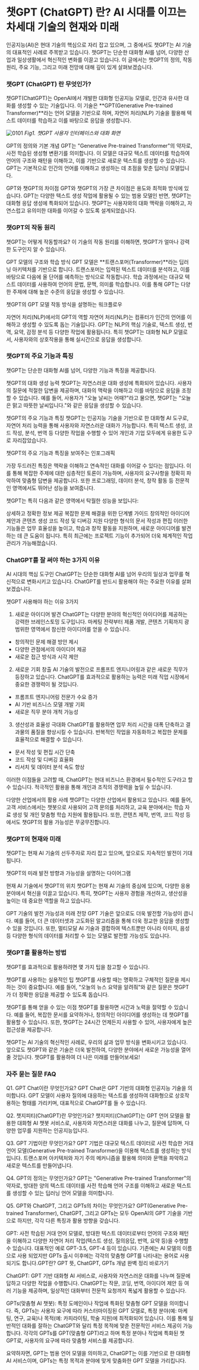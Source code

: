 
# 챗GPT (ChatGPT) 란? AI 시대를 이끄는 차세대 기술의 현재와 미래
인공지능(AI)은 현대 기술의 핵심으로 자리 잡고 있으며, 그 중에서도 챗GPT는 AI 기술의 대표적인 사례로 주목받고 있습니다. 챗GPT는 단순한 대화형 AI를 넘어, 다양한 산업과 일상생활에서 혁신적인 변화를 이끌고 있습니다. 이 글에서는 챗GPT의 정의, 작동 원리, 주요 기능, 그리고 미래 전망에 대해 깊이 있게 살펴보겠습니다.

### 챗GPT (ChatGPT) 란 무엇인가?
챗GPT(ChatGPT)는 OpenAI에서 개발한 대화형 인공지능 모델로, 인간과 유사한 대화를 생성할 수 있는 기술입니다. 이 기술은 **GPT(Generative Pre-trained Transformer)**라는 언어 모델을 기반으로 하며, 자연어 처리(NLP) 기술을 활용해 텍스트 데이터를 학습하고 이를 바탕으로 응답을 생성합니다.

![0101](./images/0101_chatgpt-screen.png)
*Fig1. 챗GPT 사용자 인터페이스와 대화 화면*

GPT의 정의와 기본 개념
GPT는 "Generative Pre-trained Transformer"의 약자로, 사전 학습된 생성형 변환기를 의미합니다. 이 모델은 대규모 텍스트 데이터를 학습하여 언어의 구조와 패턴을 이해하고, 이를 기반으로 새로운 텍스트를 생성할 수 있습니다. GPT는 기본적으로 인간의 언어를 이해하고 생성하는 데 초점을 맞춘 딥러닝 모델입니다.

GPT와 챗GPT의 차이점
GPT와 챗GPT의 가장 큰 차이점은 용도와 최적화 방식에 있습니다. GPT는 다양한 텍스트 생성 작업에 활용될 수 있는 범용 모델인 반면, 챗GPT는 대화형 응답 생성에 특화되어 있습니다. 챗GPT는 사용자와의 대화 맥락을 이해하고, 자연스럽고 유의미한 대화를 이어갈 수 있도록 설계되었습니다.

### 챗GPT의 작동 원리
챗GPT는 어떻게 작동할까요? 이 기술의 작동 원리를 이해하면, 챗GPT가 얼마나 강력한 도구인지 알 수 있습니다.

GPT 모델의 구조와 학습 방식
GPT 모델은 **트랜스포머(Transformer)**라는 딥러닝 아키텍처를 기반으로 합니다. 트랜스포머는 입력된 텍스트 데이터를 분석하고, 이를 바탕으로 다음에 올 단어를 예측하는 방식으로 작동합니다. 학습 과정에서는 대규모 텍스트 데이터를 사용하여 언어의 문법, 문맥, 의미를 학습합니다. 이를 통해 GPT는 다양한 주제에 대해 높은 수준의 응답을 생성할 수 있습니다.

챗GPT의 GPT 모델 작동 방식을 설명하는 워크플로우

자연어 처리(NLP)에서의 GPT의 역할
자연어 처리(NLP)는 컴퓨터가 인간의 언어를 이해하고 생성할 수 있도록 돕는 기술입니다. GPT는 NLP의 핵심 기술로, 텍스트 생성, 번역, 요약, 감정 분석 등 다양한 작업에 활용됩니다. 특히 챗GPT는 대화형 NLP 모델로서, 사용자와의 상호작용을 통해 실시간으로 응답을 생성합니다.

### 챗GPT의 주요 기능과 특징
챗GPT는 단순한 대화형 AI를 넘어, 다양한 기능과 특징을 제공합니다.

챗GPT의 대화 생성 능력
챗GPT는 자연스러운 대화 생성에 특화되어 있습니다. 사용자의 질문에 적절한 답변을 제공하며, 대화의 맥락을 이해하고 이를 바탕으로 응답을 조정할 수 있습니다. 예를 들어, 사용자가 "오늘 날씨는 어때?"라고 물으면, 챗GPT는 "오늘은 맑고 따뜻한 날씨입니다."와 같은 응답을 생성할 수 있습니다.

챗GPT의 주요 기능과 특징
챗GPT는 인공지능 기술을 기반으로 한 대화형 AI 도구로, 자연어 처리 능력을 통해 사용자와 자연스러운 대화가 가능합니다. 특히 텍스트 생성, 코드 작성, 분석, 번역 등 다양한 작업을 수행할 수 있어 개인과 기업 모두에게 유용한 도구로 자리잡았습니다.

챗GPT의 주요 기능과 특징을 보여주는 인포그래픽

가장 두드러진 특징은 맥락을 이해하고 연속적인 대화를 이어갈 수 있다는 점입니다. 이를 통해 복잡한 주제에 대한 심층적인 토론이 가능하며, 사용자의 요구사항을 정확히 파악하여 맞춤형 답변을 제공합니다. 또한 프로그래밍, 데이터 분석, 창작 활동 등 전문적인 영역에서도 뛰어난 성능을 보여줍니다.

챗GPT는 특히 다음과 같은 영역에서 탁월한 성능을 보입니다:

상세하고 정확한 정보 제공
복잡한 문제 해결을 위한 단계별 가이드
창의적인 아이디어 제안과 콘텐츠 생성
코드 작성 및 디버깅 지원
다양한 형식의 문서 작성과 편집
이러한 기능들은 업무 효율성을 높이고, 학습과 창작 활동을 지원하며, 새로운 아이디어를 발견하는 데 큰 도움이 됩니다. 특히 최근에는 프로젝트 기능이 추가되어 더욱 체계적인 작업 관리가 가능해졌습니다.

### ChatGPT를 잘 써야 하는 3가지 이유
AI 시대의 핵심 도구인 ChatGPT는 단순한 대화형 AI를 넘어 우리의 일상과 업무를 혁신적으로 변화시키고 있습니다. ChatGPT를 반드시 활용해야 하는 주요한 이유를 살펴보겠습니다.

챗GPT 사용해야 하는 이유 3가지

1. 새로운 아이디어 발견
ChatGPT는 다양한 분야의 혁신적인 아이디어를 제공하는 강력한 브레인스토밍 도구입니다. 마케팅 전략부터 제품 개발, 콘텐츠 기획까지 광범위한 영역에서 참신한 아이디어를 얻을 수 있습니다.

- 창의적인 문제 해결 방안 제시
- 다양한 관점에서의 아이디어 제공
- 새로운 접근 방식과 시각 제안

2. 새로운 기회 창출
AI 기술의 발전으로 프롬프트 엔지니어링과 같은 새로운 직무가 등장하고 있습니다. ChatGPT를 효과적으로 활용하는 능력은 미래 직업 시장에서 중요한 경쟁력이 될 것입니다.

- 프롬프트 엔지니어링 전문가 수요 증가
- AI 기반 비즈니스 모델 개발 기회
- 새로운 직무 분야 개척 가능성

3. 생산성과 효율성 극대화
ChatGPT를 활용하면 업무 처리 시간을 대폭 단축하고 결과물의 품질을 향상시킬 수 있습니다. 반복적인 작업을 자동화하고 복잡한 문제를 효율적으로 해결할 수 있습니다.

- 문서 작성 및 편집 시간 단축
- 코드 작성 및 디버깅 효율화
- 리서치 및 데이터 분석 속도 향상

이러한 이점들을 고려할 때, ChatGPT는 현대 비즈니스 환경에서 필수적인 도구라고 할 수 있습니다. 적극적인 활용을 통해 개인과 조직의 경쟁력을 높일 수 있습니다.

다양한 산업에서의 활용 사례
챗GPT는 다양한 산업에서 활용되고 있습니다. 예를 들어, 고객 서비스에서는 챗봇으로 사용되어 고객 문의를 처리하고, 교육 분야에서는 학습 자료 생성 및 개인 맞춤형 학습 지원에 활용됩니다. 또한, 콘텐츠 제작, 번역, 코드 작성 등에서도 챗GPT의 활용 가능성은 무궁무진합니다.

### 챗GPT의 현재와 미래
챗GPT는 현재 AI 기술의 선두주자로 자리 잡고 있으며, 앞으로도 지속적인 발전이 기대됩니다.

챗GPT의 미래 발전 방향과 가능성을 설명하는 다이어그램

현재 AI 기술에서 챗GPT의 위치
챗GPT는 현재 AI 기술의 중심에 있으며, 다양한 응용 분야에서 혁신을 이끌고 있습니다. 특히, 챗GPT는 사용자 경험을 개선하고, 생산성을 높이는 데 중요한 역할을 하고 있습니다.

GPT 기술의 발전 가능성과 미래 전망
GPT 기술은 앞으로도 더욱 발전할 가능성이 큽니다. 예를 들어, 더 큰 데이터셋과 고도화된 알고리즘을 통해 더욱 정교한 응답을 생성할 수 있을 것입니다. 또한, 멀티모달 AI 기술과 결합하여 텍스트뿐만 아니라 이미지, 음성 등 다양한 형식의 데이터를 처리할 수 있는 모델로 발전할 가능성도 있습니다.

### 챗GPT를 활용하는 방법
챗GPT를 효과적으로 활용하려면 몇 가지 팁을 참고할 수 있습니다.

챗GPT를 사용하는 실용적인 팁
챗GPT를 사용할 때는 명확하고 구체적인 질문을 제시하는 것이 중요합니다. 예를 들어, "오늘의 뉴스 요약을 알려줘"와 같은 질문은 챗GPT가 더 정확한 응답을 제공할 수 있도록 돕습니다.

챗GPT를 통해 얻을 수 있는 이점
챗GPT를 활용하면 시간과 노력을 절약할 수 있습니다. 예를 들어, 복잡한 문서를 요약하거나, 창의적인 아이디어를 생성하는 데 챗GPT를 활용할 수 있습니다. 또한, 챗GPT는 24시간 언제든지 사용할 수 있어, 사용자에게 높은 접근성을 제공합니다.

챗GPT는 AI 기술의 혁신적인 사례로, 우리의 삶과 업무 방식을 변화시키고 있습니다. 앞으로도 챗GPT와 같은 기술은 더욱 발전하여, 다양한 분야에서 새로운 가능성을 열어줄 것입니다. 챗GPT를 활용하여 더 나은 미래를 만들어보세요!

### 자주 묻는 질문 FAQ
Q1. GPT Chat이란 무엇인가요?
GPT Chat은 GPT 기반의 대화형 인공지능 기술을 의미합니다. GPT 모델이 사용자 질의에 대응하는 텍스트를 생성하여 대화형으로 상호작용하는 형태를 가리키며, 대표적으로 ChatGPT를 들 수 있습니다.

Q2. 챗지피티(ChatGPT)란 무엇인가요?
챗지피티(ChatGPT)는 GPT 언어 모델을 활용한 대화형 AI 챗봇 서비스로, 사용자와 자연스러운 대화를 나누고, 질문에 답하며, 다양한 업무를 지원하는 인공지능입니다.

Q3. GPT 기법이란 무엇인가요?
GPT 기법은 대규모 텍스트 데이터로 사전 학습한 거대 언어 모델(Generative Pre-trained Transformer)을 이용해 텍스트를 생성하는 방식입니다. 트랜스포머 아키텍처와 자기 주의 메커니즘을 활용해 의미와 문맥을 파악하고 새로운 텍스트를 만들어냅니다.

Q4. GPT의 정의는 무엇인가요?
GPT는 "Generative Pre-trained Transformer"의 약자로, 방대한 양의 텍스트 데이터를 사전 학습해 언어 구조를 이해하고 새로운 텍스트를 생성할 수 있는 딥러닝 언어 모델을 의미합니다.

Q5. GPT와 ChatGPT, 그리고 GPTs의 차이는 무엇인가요?
GPT(Generative Pre-trained Transformer), ChatGPT, 그리고 GPTs는 모두 OpenAI의 GPT 기술을 기반으로 하지만, 각각 다른 특징과 활용 방향을 갖습니다.

GPT: 사전 학습된 거대 언어 모델로, 방대한 텍스트 데이터로부터 언어의 구조와 패턴을 이해하고 다양한 자연어 처리 작업(텍스트 생성, 질의응답, 번역, 요약 등)을 수행할 수 있습니다. 대표적인 예로 GPT-3.5, GPT-4 등이 있습니다. 기존에는 AI 모델의 이름으로 사용 되었지만 GPTs 출시 이후에는 각각의 맞춤형 GPT를 나타내는 용어로 사용되기도 합니다.GPT란? GPT 뜻, ChatGPT, GPTs 개념 완벽 정리 바로가기

ChatGPT: GPT 기반 대화형 AI 서비스로, 사용자와 자연스러운 대화를 나누며 질문에 답하고 다양한 작업을 수행합니다. ChatGPT는 작문, 코딩, 번역, 아이디어 제안 등 여러 기능을 제공하며, 일상적인 대화부터 전문적 요청까지 폭넓게 활용할 수 있습니다.

GPTs(맞춤형 AI 챗봇): 특정 도메인이나 작업에 특화된 맞춤형 GPT 모델을 의미합니다. 즉, GPTs는 사용자 요구에 따라 커스터마이징된 GPT 모델로, 특정 분야(예: 마케팅, 연구, 교육)나 목적(예: 카피라이팅, 학술 지원)에 최적화되어 있습니다. 이를 통해 일반적인 대화를 잘하는 ChatGPT와 달리 특정 목적에 맞춘 전문적인 서비스 제공이 가능합니다. 각각의 GPTs를 GPT(맞춤형 GPT)라고 하며 특정 분야나 작업에 특화된 챗GPT로, 사용자의 요구에 따라 맞춤형 서비스를 제공합니다.

요약하자면, GPT는 범용 언어 모델을 의미하고, ChatGPT는 이를 기반으로 한 대화형 AI 서비스이며, GPTs는 특정 목적과 분야에 맞게 맞춤화한 GPT 모델을 가리킵니다.

